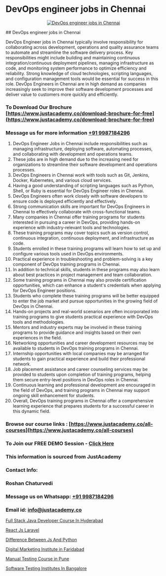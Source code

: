 # DevOps engineer jobs in Chennai

<p align="center">
  <a href="https://justacademy.co/program-detail/software-testing">
    <img src="https://justacademy.co/storage2/program_images/1704700438.webp" alt="DevOps engineer jobs in Chennai">
  </a>
</p>
## DevOps engineer jobs in Chennai

DevOps Engineer jobs in Chennai typically involve responsibility for collaborating across development, operations and quality assurance teams to automate and streamline the software delivery process. Key responsibilities might include building and maintaining continuous integration/continuous deployment pipelines, managing infrastructure as code, and monitoring system performance to optimize efficiency and reliability. Strong knowledge of cloud technologies, scripting languages, and configuration management tools would be essential for success in this role. DevOps Engineers in Chennai are in high demand as companies increasingly seek to improve their software development processes and deliver value to customers more quickly and efficiently.
### To Download Our Brochure [https://www.justacademy.co/download-brochure-for-free](https://www.justacademy.co/download-brochure-for-free)
### Message us for more information [+91 9987184296](https://api.whatsapp.com/send?phone=919987184296)
1) DevOps Engineer Jobs in Chennai include responsibilities such as managing infrastructure, deploying software, automating processes, and collaborating with development and operations teams. 
2) These jobs are in high demand due to the increasing need for organizations to streamline their software development and operations processes. 
3) DevOps Engineers in Chennai work with tools such as Git, Jenkins, Docker, Kubernetes, and various cloud services. 
4) Having a good understanding of scripting languages such as Python, Shell, or Ruby is essential for DevOps Engineer roles in Chennai.
5) DevOps Engineers often work closely with software developers to ensure code is deployed efficiently and effectively.
6) Strong communication skills are important for DevOps Engineers in Chennai to effectively collaborate with cross-functional teams.
7) Many companies in Chennai offer training programs for students interested in pursuing a career in DevOps, providing hands-on experience with industry-relevant tools and technologies.
8) These training programs may cover topics such as version control, continuous integration, continuous deployment, and infrastructure as code.
9) Students enrolled in these training programs will learn how to set up and configure various tools used in DevOps environments.
10) Practical experience in troubleshooting and problem-solving is a key component of DevOps training programs in Chennai.
11) In addition to technical skills, students in these programs may also learn about best practices in project management and team collaboration.
12) Some training programs in Chennai may also provide certification opportunities, which can enhance a student's credentials when applying for DevOps Engineer positions.
13) Students who complete these training programs will be better equipped to enter the job market and pursue opportunities in the growing field of DevOps in Chennai.
14) Hands-on projects and real-world scenarios are often incorporated into training programs to give students practical experience with DevOps tools and methodologies.
15) Mentors and industry experts may be involved in these training programs to provide guidance and insights based on their own experiences in the field.
16) Networking opportunities and career development resources may be available to students in DevOps training programs in Chennai.
17) Internship opportunities with local companies may be arranged for students to gain practical experience and build their professional network.
18) Job placement assistance and career counseling services may be provided to students upon completion of training programs, helping them secure entry-level positions in DevOps roles in Chennai.
19) Continuous learning and professional development are encouraged in the field of DevOps, and training programs in Chennai may support ongoing skill enhancement for students.
20) Overall, DevOps training programs in Chennai offer a comprehensive learning experience that prepares students for a successful career in this dynamic field.

### Browse our course links : [https://www.justacademy.co/all-courses](https://www.justacademy.co/all-courses) 
### To Join our FREE DEMO Session - [Click Here](https://www.justacademy.co/register-for-course-demo)


### This information is sourced from JustAcademy
### Contact Info:
### Roshan Chaturvedi
### Message us on Whatsapp: [+91 9987184296](https://api.whatsapp.com/send?phone=919987184296)
### Email id: [info@justacademy.co](mailto:info@justacademy.co)
                
[Full Stack Java Developer Course In Hyderabad](https://www.linkedin.com/pulse/full-stack-java-developer-course-hyderabad-justacademy-coimbatore-6khxc/)

[React Js Laravel](https://www.linkedin.com/pulse/react-js-laravel-justacademy-berlin-phkoc?trackingId=HOTCHJRQCQLLLxHYAxcjcQ%3D%3D&lipi=urn%3Ali%3Apage%3Ad_flagship3_company_admin%3BYf0bh%2BAUR9ioxIsyYDfCpA%3D%3D)

[Difference Between Js And Python](https://medium.com/@ranepooja/difference-between-js-and-python-9b83abd5a8d9)

[Digital Marketing Institute in Faridabad](https://medium.com/@roneet705/digital-marketing-institute-in-faridabad-777253cf6bae)

[Manual Testing Course in Pune](https://justacademyin.github.io/justacademy/manual-testing-course-in-pune)

[Software Testing Institutes In Bangalore](https://justacademyin.github.io/justacademy/software-testing-institutes-in-bangalore)

